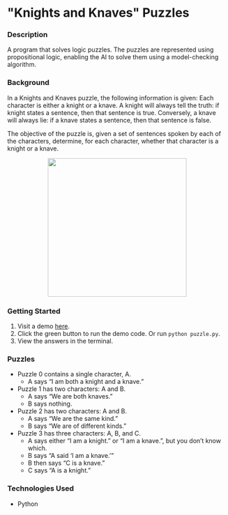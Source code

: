 # "Knights and Knaves" Puzzles

### Description
A program that solves logic puzzles. The puzzles are represented using propositional logic, enabling the AI to solve them using a model-checking algorithm.

### Background
In a Knights and Knaves puzzle, the following information is given: Each character is either a knight or a knave. A knight will always tell the truth: if knight states a sentence, then that sentence is true.
Conversely, a knave will always lie: if a knave states a sentence, then that sentence is false.

The objective of the puzzle is, given a set of sentences spoken by each of the characters, determine, for each character, whether that character is a knight or a knave.

<p align="center">
  <img width="318" src="https://user-images.githubusercontent.com/74436899/124282635-f46c6100-db42-11eb-905f-eaf3eba882b1.png">
</p>

### Getting Started
1. Visit a demo [here](https://replit.com/@DanielTsiang/knights).
2. Click the green button to run the demo code. Or run ```python puzzle.py```.
3. View the answers in the terminal.

### Puzzles
* Puzzle 0 contains a single character, A.
    * A says “I am both a knight and a knave.”
* Puzzle 1 has two characters: A and B.
    * A says “We are both knaves.”
    * B says nothing.
* Puzzle 2 has two characters: A and B.
    * A says “We are the same kind.”
    * B says “We are of different kinds.”
* Puzzle 3 has three characters: A, B, and C.
    * A says either “I am a knight.” or “I am a knave.”, but you don’t know which.
    * B says “A said ‘I am a knave.’”
    * B then says “C is a knave.”
    * C says “A is a knight.”

### Technologies Used
* Python
